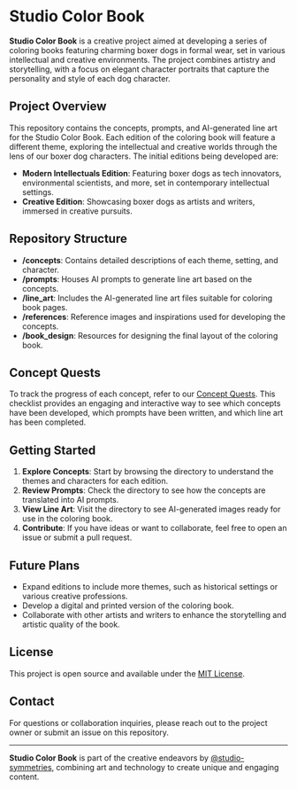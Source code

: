 # Studio Color Book

**Studio Color Book** is a creative project aimed at developing a series of coloring books featuring charming boxer dogs in formal wear, set in various intellectual and creative environments. The project combines artistry and storytelling, with a focus on elegant character portraits that capture the personality and style of each dog character.

## Project Overview

This repository contains the concepts, prompts, and AI-generated line art for the Studio Color Book. Each edition of the coloring book will feature a different theme, exploring the intellectual and creative worlds through the lens of our boxer dog characters. The initial editions being developed are:

- **Modern Intellectuals Edition**: Featuring boxer dogs as tech innovators, environmental scientists, and more, set in contemporary intellectual settings.
- **Creative Edition**: Showcasing boxer dogs as artists and writers, immersed in creative pursuits.

## Repository Structure

- **/concepts**: Contains detailed descriptions of each theme, setting, and character.
- **/prompts**: Houses AI prompts to generate line art based on the concepts.
- **/line_art**: Includes the AI-generated line art files suitable for coloring book pages.
- **/references**: Reference images and inspirations used for developing the concepts.
- **/book_design**: Resources for designing the final layout of the coloring book.

## Concept Quests

To track the progress of each concept, refer to our [Concept Quests](./concepts/CONCEPT_QUESTS.md). This checklist provides an engaging and interactive way to see which concepts have been developed, which prompts have been written, and which line art has been completed.


## Getting Started

1. **Explore Concepts**: Start by browsing the  directory to understand the themes and characters for each edition.
2. **Review Prompts**: Check the  directory to see how the concepts are translated into AI prompts.
3. **View Line Art**: Visit the  directory to see AI-generated images ready for use in the coloring book.
4. **Contribute**: If you have ideas or want to collaborate, feel free to open an issue or submit a pull request.

<!-- ## How to Contribute

- **Submit Ideas**: Have a new concept or scene in mind? Submit your ideas in the issues section.
- **Feedback**: Provide feedback on existing prompts, line art, and concepts to help improve the project.
- **Artwork Contributions**: If you're an artist, feel free to contribute your own line art inspired by the prompts. -->

## Future Plans

- Expand editions to include more themes, such as historical settings or various creative professions.
- Develop a digital and printed version of the coloring book.
- Collaborate with other artists and writers to enhance the storytelling and artistic quality of the book.

## License

This project is open source and available under the [MIT License](LICENSE).

## Contact

For questions or collaboration inquiries, please reach out to the project owner or submit an issue on this repository.

---

**Studio Color Book** is part of the creative endeavors by [@studio-symmetries](https://github.com/studio-symmetries), combining art and technology to create unique and engaging content.
